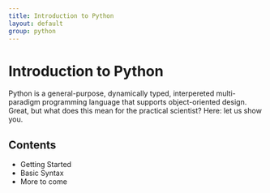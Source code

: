```yaml
---
title: Introduction to Python
layout: default
group: python
---
```


Introduction to Python
======================

Python is a general-purpose, dynamically typed, interpereted multi-paradigm
programming language that supports object-oriented design. Great, but what does
this mean for the practical scientist? Here: let us show you.

## Contents

 * Getting Started
 * Basic Syntax
 * More to come

